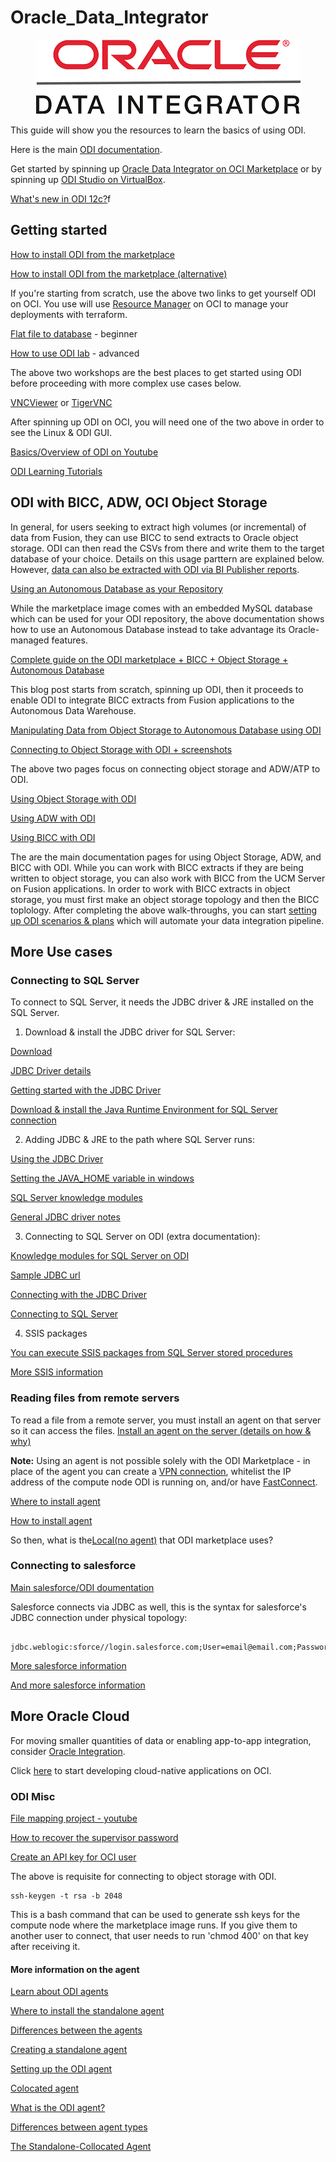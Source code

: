 # Oracle_Data_Integrator

<p align="center">
  <img src="https://github.com/GaryHostt/Oracle_Data_Integrator/blob/master/pic.png?raw=true" alt="ODI"/>
</p>

This guide will show you the resources to learn the basics of using ODI. 

Here is the main [ODI documentation](https://docs.oracle.com/en/middleware/fusion-middleware/data-integrator/12.2.1.4/index.html).

Get started by spinning up [Oracle Data Integrator on OCI Marketplace](https://cloudmarketplace.oracle.com/marketplace/en_US/listing/59419903) or by spinning up [ODI Studio on VirtualBox](https://www.oracle.com/downloads/developer-vm/community-downloads.html#odi).

[What's new in ODI 12c?](http://www.oracle.com/us/products/middleware/data-integration/odi-12c-new-features-wp-122140-5762948.pdf)f

## Getting started

[How to install ODI from the marketplace](https://www.ateam-oracle.com/deploying-oracle-data-integrator-marketplace-in-a-public-subnet-with-autonomous-database)

[How to install ODI from the marketplace (alternative)](https://docs.oracle.com/en/middleware/fusion-middleware/data-integrator/12.2.1.3/odimp/using-oracle-data-integrator-oracle-cloud-marketplace.pdf)

If you're starting from scratch, use the above two links to get yourself ODI on OCI. You use will use [Resource Manager](https://docs.cloud.oracle.com/en-us/iaas/Content/ResourceManager/Concepts/resourcemanager.htm) on OCI to manage your deployments with terraform.

[Flat file to database](https://www.oracle.com/webfolder/technetwork/tutorials/obe/fmw/odi/odi_12c/odi12c_exp_flat_2_tbl/odi12c_exp_flat_2_tbl.html#section1) - beginner

[How to use ODI lab](https://www.oracle.com/technetwork/middleware/data-integrator/overview/odi-12c-getting-started-guide-2032250.pdf) - advanced

The above two workshops are the best places to get started using ODI before proceeding with more complex use cases below.

[VNCViewer](https://www.realvnc.com/en/connect/download/viewer/windows/) or [TigerVNC](https://tigervnc.org/)

After spinning up ODI on OCI, you will need one of the two above in order to see the Linux & ODI GUI.

[Basics/Overview of ODI on Youtube](https://www.youtube.com/watch?v=Mtz9mEQRBXA)

[ODI Learning Tutorials](https://blogs.oracle.com/dataintegration/data-integration-platform-cloud-for-saas-applications)

## ODI with BICC, ADW, OCI Object Storage

In general, for users seeking to extract high volumes (or incremental) of data from Fusion, they can use BICC to send extracts to Oracle object storage. ODI can then read the CSVs from there and write them to the target database of your choice. Details on this usage parttern are explained below. However, [data can also be extracted with ODI via BI Publisher reports](https://docs.oracle.com/en/middleware/fusion-middleware/data-integrator/12.2.1.4/odikm/oracle-enterprise-resource-planning-cloud.html#GUID-9D29A5CB-00A4-4033-B63C-31EF8123276A).

[Using an Autonomous Database as your Repository](https://medium.com/@zzhangjii/configure-autonomous-database-adb-as-repo-for-oracle-data-integrator-odi-3d1a3dba412e)

While the marketplace image comes with an embedded MySQL database which can be used for your ODI repository, the above documentation shows how to use an Autonomous Database instead to take advantage its Oracle-managed features. 

[Complete guide on the ODI marketplace + BICC + Object Storage + Autonomous Database](https://www.ateam-oracle.com/reference-architecture-fusion-saas-data-replication-into-adw-%3A-using-odi-marketplace-and-bicc)

This blog post starts from scratch, spinning up ODI, then it proceeds to enable ODI to integrate BICC extracts from Fusion applications to the Autonomous Data Warehouse. 

[Manipulating Data from Object Storage to Autonomous Database using ODI](https://blogs.oracle.com/dataintegration/manipulating-data-from-oracle-object-storage-to-oracle-autonomous-data-warehouse-adw-with-oracle-data-integrator-odi)

[Connecting to Object Storage with ODI + screenshots](https://blogs.oracle.com/dataintegration/manipulating-data-from-oracle-object-storage-to-oracle-autonomous-data-warehouse-adw-with-oracle-data-integrator-odi)

The above two pages focus on connecting object storage and ADW/ATP to ODI. 

[Using Object Storage with ODI](https://docs.oracle.com/en/middleware/fusion-middleware/data-integrator/12.2.1.4/odikm/oracle-object-storage.html#GUID-DFE3EBF0-0A0D-4BA0-94FE-202185E47804)

[Using ADW with ODI](https://docs.oracle.com/en/middleware/fusion-middleware/data-integrator/12.2.1.4/odikm/oracle-autonomous-data-warehouse-cloud.html#GUID-4C242603-09C4-464F-B299-2F21C67D1E43)

[Using BICC with ODI](https://docs.oracle.com/en/middleware/fusion-middleware/data-integrator/12.2.1.4/odikm/oracle-business-intelligence-cloud-connector.html#GUID-57D29056-3FBF-41B8-9F2A-C38B1556983F)

The are the main documentation pages for using Object Storage, ADW, and BICC with ODI. While you can work with BICC extracts if they are being written to object storage, you can also work with BICC from the UCM Server on Fusion applications. In order to work with BICC extracts in object storage, you must first make an object storage topology and then the BICC toplology. After completing the above walk-throughs, you can start [setting up ODI scenarios & plans](https://blogs.perficient.com/2014/09/02/creating-oracle-data-integrator-odi-scenario-and-load-plan/) which will automate your data integration pipeline.

## More Use cases

### Connecting to SQL Server

To connect to SQL Server, it needs the JDBC driver & JRE installed on the SQL Server.

1. Download & install the JDBC driver for SQL Server:

[Download](https://www.microsoft.com/en-us/download/details.aspx?id=58505)

[JDBC Driver details](https://docs.microsoft.com/en-us/sql/connect/jdbc/download-microsoft-jdbc-driver-for-sql-server?view=sql-server-ver15)

[Getting started with the JDBC Driver](https://blogs.msdn.microsoft.com/brian_swan/2011/03/02/getting-started-with-the-sql-server-jdbc-driver/)

[Download & install the Java Runtime Environment for SQL Server connection](https://www.oracle.com/technetwork/java/javase/downloads/index.html)

2. Adding JDBC & JRE to the path where SQL Server runs:

[Using the JDBC Driver](https://docs.microsoft.com/en-us/sql/connect/jdbc/using-the-jdbc-driver?view=sql-server-ver15)

[Setting the JAVA_HOME variable in windows](https://confluence.atlassian.com/doc/setting-the-java_home-variable-in-windows-8895.html)

[SQL Server knowledge modules](https://docs.oracle.com/html/E12644_03/ms_sqlserver.htm#BGBHDDGB)

[General JDBC driver notes](https://docs.microsoft.com/en-us/sql/connect/jdbc/overview-of-the-jdbc-driver?view=sql-server-ver15)

3. Connecting to SQL Server on ODI (extra documentation):

[Knowledge modules for SQL Server on ODI](https://docs.oracle.com/middleware/1212/odi/ODIKM/ms_sqlserver.htm#ODIKM957)

[Sample JDBC url](https://docs.microsoft.com/en-us/sql/connect/jdbc/connection-url-sample?view=sql-server-ver15)

[Connecting with the JDBC Driver](https://docs.microsoft.com/en-us/sql/connect/jdbc/connecting-to-sql-server-with-the-jdbc-driver?view=sql-server-ver15)

[Connecting to SQL Server](https://docs.oracle.com/html/E12644_03/ms_sqlserver.htm#BGBHDDGB)

4. SSIS packages

[You can execute SSIS packages from SQL Server stored procedures](https://www.mssqltips.com/sqlservertip/2992/how-to-execute-an-integration-services-ssis-package-from-a-sql-server-stored-procedure/)

[More SSIS information](https://docs.microsoft.com/en-us/sql/integration-services/deploy-and-execute-ssis-packages-using-stored-procedures?view=sql-server-2014)

### Reading files from remote servers

To read a file from a remote server, you must install an agent on that server so it can access the files.
[Install an agent on the server (details on how & why)](https://community.oracle.com/thread/3892184)

**Note:** Using an agent is not possible solely with the ODI Marketplace - in place of the agent you can create a [VPN connection](https://www.oracle.com/a/ocom/docs/connectivity-ipsec-vpn-200.pdf), whitelist the IP address of the compute node ODI is running on, and/or have [FastConnect](https://www.oracle.com/cloud/networking/fastconnect.html).

[Where to install agent](https://www.ateam-oracle.com/understanding-where-to-install-the-odi-standalone-agent)

[How to install agent](https://docs.oracle.com/en/middleware/data-integrator/12.2.1.3/tutorial-creating-standalone-agent/)

So then, what is the[Local(no agent)](https://www.databaseusers.com/article/6349392/local(No+agent)+vs+OracleDIAgent) that ODI marketplace uses?

### Connecting to salesforce

[Main salesforce/ODI doumentation](https://docs.oracle.com/en/middleware/fusion-middleware/data-integrator/12.2.1.4/odikm/salesforce-com.html#GUID-8B7FF042-1B82-4443-82D6-74D6F8B3D361)

Salesforce connects via JDBC as well, this is the syntax for salesforce's JDBC connection under physical topology:
```     

jdbc.weblogic:sforce//login.salesforce.com;User=email@email.com;Password=password12345;SecurityToken=6gaFzpiuetpyubD6Yhadk;ljadDTlNKpX

```

[More salesforce information](https://blogs.perficient.com/2016/09/14/odi-integration-with-salesforce/)

[And more salesforce information](https://www.cdata.com/kb/tech/salesforce-jdbc-odi.rst)

## More Oracle Cloud

For moving smaller quantities of data or enabling app-to-app integration, consider [Oracle Integration](https://github.com/GaryHostt/Oracle_Integration). 

Click [here](https://github.com/GaryHostt/OCI_DevOps) to start developing cloud-native applications on OCI.

### ODI Misc

[File mapping project - youtube](https://www.youtube.com/watch?v=B7hyh3QPsLs)

[How to recover the supervisor password](https://odielt.wordpress.com/2017/03/01/how-to-supervisor-password-in-odi/)

[Create an API key for OCI user](https://docs.cloud.oracle.com/en-us/iaas/Content/API/Concepts/apisigningkey.htm)

The above is requisite for connecting to object storage with ODI.

```
ssh-keygen -t rsa -b 2048
```
This is a bash command that can be used to generate ssh keys for the compute node where the marketplace image runs. If you give them to another user to connect, that user needs to run 'chmod 400' on that key after receiving it.

#### More information on the agent 

[Learn about ODI agents](https://blogs.oracle.com/dataintegration/learn-about-oracle-data-integrator-odi-agents)

[Where to install the standalone agent](https://www.ateam-oracle.com/understanding-where-to-install-the-odi-standalone-agent)

[Differences between the agents](https://www.ateam-oracle.com/odi-agents-standalone-jee-and-colocated)

[Creating a standalone agent](https://docs.oracle.com/en/middleware/fusion-middleware/tutorial-creating-standalone-agent/#CreatingaLogicalAgent)

[Setting up the ODI agent](https://www.oracle.com/webfolder/technetwork/tutorials/obe/fmw/odi/odi_11g/setup_odi_agent/setup_odi_agent.htm)

[Colocated agent](https://gerardnico.com/dit/odi/agent#colocated)

[What is the ODI agent?](https://dzone.com/articles/odi-11g-odi-12c-whats-an-agent)

[Differences between agent types](https://stackoverflow.com/questions/51043048/what-is-the-significance-of-localno-agent-standalone-java-agent-in-odi)

[The Standalone-Collocated Agent](https://www.kpipartners.com/blog/bid/157960/The-Oracle-Data-Integrator-12C-Standalone-Collocated-Agent)





